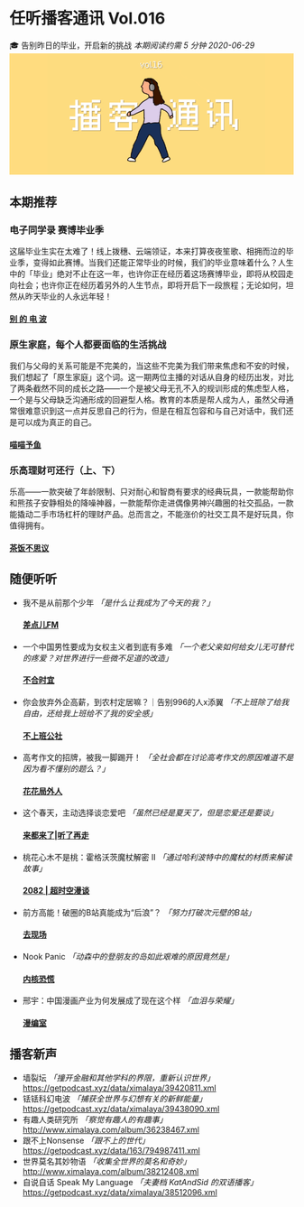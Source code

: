 # 任听播客通讯 Vol.016
🎓 告别昨日的毕业，开启新的挑战
_本期阅读约需 5 分钟_
_2020-06-29_
![](./img/vol_016_small.png)


## 本期推荐

### 电子同学录 赛博毕业季
这届毕业生实在太难了！线上拨穗、云端领证，本来打算夜夜笙歌、相拥而泣的毕业季，变得如此赛博。当我们还能正常毕业的时候，我们的毕业意味着什么？人生中的「毕业」绝对不止在这一年，也许你正在经历着这场赛博毕业，即将从校园走向社会；也许你正在经历着另外的人生节点，即将开启下一段旅程；无论如何，坦然从昨天毕业的人永远年轻！
#### [别 的 电 波](http://rss.lizhi.fm/rss/50763402.xml)

### 原生家庭，每个人都要面临的生活挑战
我们与父母的关系可能是不完美的，当这些不完美为我们带来焦虑和不安的时候，我们想起了「原生家庭」这个词。这一期两位主播的对话从自身的经历出发，对比了两条截然不同的成长之路——一个是被父母无孔不入的规训形成的焦虑型人格，一个是与父母缺乏沟通形成的回避型人格。教育的本质是帮人成为人，虽然父母通常很难意识到这一点并反思自己的行为，但是在相互包容和与自己对话中，我们还是可以成为真正的自己。
#### [喵喵予鱼](http://www.ximalaya.com/album/35799515.xml)

### 乐高理财可还行（上、下）
乐高——一款突破了年龄限制、只对耐心和智商有要求的经典玩具，一款能帮助你和熊孩子安静相处的降噪神器，一款能帮你走进偶像男神兴趣圈的社交孤品，一款能撬动二手市场杠杆的理财产品。总而言之，不能涨价的社交工具不是好玩具，你值得拥有。
#### [茶饭不思议](http://www.ximalaya.com/album/37933140.xml)


## 随便听听

* 我不是从前那个少年 _「是什么让我成为了今天的我？」_
  #### [差点儿FM](http://rss.lizhi.fm/rss/137424910.xml)
* 一个中国男性要成为女权主义者到底有多难 _「一个老父亲如何给女儿无可替代的疼爱？对世界进行一些微不足道的改造」_
  #### [不合时宜](https://justpodmedia.com/rss/theweirdo.xml)
* 你会放弃外企高薪，到农村定居嘛？｜告别996的人x添翼  _「不上班除了给我自由，还给我上班给不了我的安全感」_
  #### [不上班公社](http://www.ximalaya.com/album/29658030.xml)
* 高考作文的招牌，被我一脚踢开！ _「全社会都在讨论高考作文的原因难道不是因为看不懂别的题么？」_
  #### [花花局外人](http://rss.lizhi.fm/rss/27718104.xml)
* 这个春天，主动选择谈恋爱吧 _「虽然已经是夏天了，但是恋爱还是要谈」_
  #### [来都来了|听了再走](http://www.ximalaya.com/album/31677988.xml)
* 桃花心木不是桃：霍格沃茨魔杖解密 II _「通过哈利波特中的魔杖的材质来解读故事」_
  #### [2082 | 超时空漫谈](http://www.ximalaya.com/album/32544603.xml)
* 前方高能！破圈的B站真能成为“后浪”？ _「努力打破次元壁的B站」_
  #### [去现场](https://justpodmedia.com/rss/go-live.xml)
* Nook Panic _「动森中的登朋友的岛如此艰难的原因竟然是」_
  #### [内核恐慌](http://pan.icu/feed)
* 邢宇：中国漫画产业为何发展成了现在这个样 _「血泪与荣耀」_
  #### [漫编室](https://getpodcast.xyz/data/163/791696391.xml)


## 播客新声

* 墙裂坛  _「撞开金融和其他学科的界限，重新认识世界」_
  https://getpodcast.xyz/data/ximalaya/39420811.xml
* 铥铥科幻电波  _「捕获全世界与幻想有关的新鲜能量」_
  https://getpodcast.xyz/data/ximalaya/39438090.xml
* 有趣人类研究所  _「察觉有趣人的有趣事」_
  http://www.ximalaya.com/album/36238467.xml
* 跟不上Nonsense  _「跟不上的世代」_
  https://getpodcast.xyz/data/163/794987411.xml
* 世界莫名其妙物语  _「收集全世界的莫名和奇妙」_
  http://www.ximalaya.com/album/38212408.xml
* 自说自话 Speak My Language  _「夫妻档 KatAndSid 的双语播客」_
  https://getpodcast.xyz/data/ximalaya/38512096.xml
